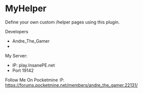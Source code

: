 # MyHelper
Define your own custom /helper pages using this plugin.

Developers

- Andre_The_Gamer
- 
My Server:
- IP: play.InsanePE.net
- Port 19142

Follow Me On Pocketmine :P: https://forums.pocketmine.net/members/andre_the_gamer.22131/
